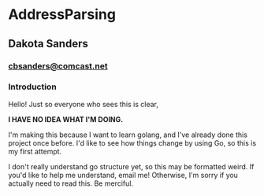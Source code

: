 # AddressParsing
## Dakota Sanders 
### <cbsanders@comcast.net>

### Introduction
Hello! Just so everyone who sees this is clear,

**I HAVE NO IDEA WHAT I'M DOING.**

I'm making this because I want to learn golang, and I've already done this project once before. I'd like to see how things change by using Go, so this is my first attempt.

I don't really understand go structure yet, so this may be formatted weird. If you'd like to help me understand, email me! Otherwise, I'm sorry if you actually need to read this. Be merciful.